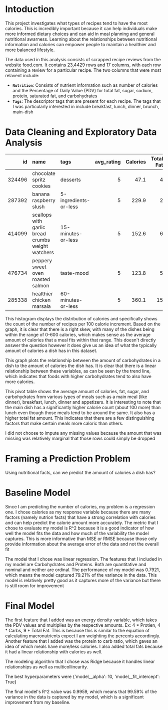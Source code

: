 # Intoduction
This project investigates what types of recipes tend to have the most calories. This is incredibly important because it can help individuals make more informed dietary choices and can aid in meal planning and general nutritional awarness. Learning about the relationships between nutritional information and calories can empower people to maintain a healthier and more balanced lifestyle.

The data used in this analysis consists of scrapped recipe reviews from the website food.com. It contains 23,4429 rows and 17 columns, with each row containing a review for a particular recipe. The two columns that were most relavent include: 

- **`Nutrition`**: Consists of nutrient information such as number of calories and the Percentage of Daily Value (PDV) for total fat, sugar, sodium, protein, saturated fat, and carbohydrates
- **`Tags`**: The descriptor tags that are present for each recipe. The tags that I was particularly interested in include breakfast, lunch, dinner, brunch, main-dish

# Data Cleaning and Exploratory Data Analysis

|     id | name                                              | tags                  |   avg_rating |   Calories |   Total Fat |   Sugar |   Sodium |   Protein |   Saturated Fat |   Carbohydrates |
|-------:|:--------------------------------------------------|:----------------------|-------------:|-----------:|------------:|--------:|---------:|----------:|----------------:|----------------:|
| 324496 | chocolate spritz cookies                          | desserts              |            5 |       47.1 |           4 |      10 |        0 |         1 |               8 |               1 |
| 287392 | banana raspberry slush                            | 5-ingredients-or-less |            5 |      229.9 |           2 |     165 |        1 |         8 |               2 |              18 |
| 414099 | scallops with garlic bread crumbs weight watchers | 15-minutes-or-less    |            5 |      152.6 |           6 |       1 |       38 |        36 |              10 |               3 |
| 476734 | peppery sweet oven roasted salmon                 | taste-mood            |            5 |      123.8 |           5 |      16 |        2 |        34 |               3 |               1 |
| 285338 | healthier chicken marsala                         | 60-minutes-or-less    |            5 |      360.1 |          15 |       9 |       18 |        56 |              15 |               4 |

This histogram displays the distribution of calories and specifically shows the count of the number of recipes per 100 calorie increment. Based on the graph, it is clear that there is a right skew, with many of the dishes being within the range of 0-600 calories, which makes sense as the average amount of calories that a meal fits within that range. This doesn't directly answer the question however it does give us an idea of what the typically amount of calories a dish has in this dataset.

This graph plots the relationship between the amount of carbohydrates in a dish to the amount of calories the dish has. It is clear that there is a linear relationship between these variables, as can be seen by the trend line, which indicates that foods with higher carbohydrates tend to also have more calories.

This pivot table shows the average amount of calories, fat, sugar, and carbohydrates from various types of meals such as a main meal (like dinner), breakfast, lunch, dinner and appetizers. It is interesting to note that the main dish has a significantly higher calorie count (about 100 more) than lunch even though those meals tend to be around the same. It also has a higher total fat amount. This indicates that there are a few distinguishing factors that make certain meals more caloric than others.

I did not choose to impute any missing values because the amount that was missing was relatively marginal that those rows could simply be dropped

# Framing a Prediction Problem
Using nutritional facts, can we predict the amount of calories a dish has?

# Baseline Model
Since I am predicting the number of calories, my problem is a regression one. I chose calories as my response variable because there are many factors (namely nutrion facts) that have a strong correlation with calories and can help predict the calorie amount more accurately. The metric that I chose to evaluate my model is R^2 because it is a good indicator of how well the model fits the data and how much of the variability the model captures. This is more informative than MSE or RMSE because those only provide information about the average error of the data and not the overall fit

The model that I chose was linear regression. The features that I included in my model are Carbohydrates and Proteins. Both are quantitative and nominal and neither are ordinal. The performance of my model was 0.7921, which means the model captured 79.21% of the variance in the data. This model is relatively pretty good as it captures more of the variance but there is still room for improvement

# Final Model
The first feature that I added was an energy density variable, which takes the PDV values and multiplies by the respective amounts. Ex: 4 * Protien, 4 * Carbs, 9 * Total Fat. This is because this is similar to the equation of calculating macronutrients expect I am weighting the percents accordingly. Another feature that I added was the protein to carb ratio, which gaves an idea of which meals have more/less calories. I also added total fats because it had a linear relationship with calories as well. 

The modeling algorithm that I chose was Ridge because it handles linear relationships as well as multicollinearity. 

The best hyperparameters were {'model__alpha': 10, 'model__fit_intercept': True}

The final model's R^2 value was 0.9959, which means that 99.59% of the variance in the data is captured by my model, which is a significant improvement from my baseline. 

